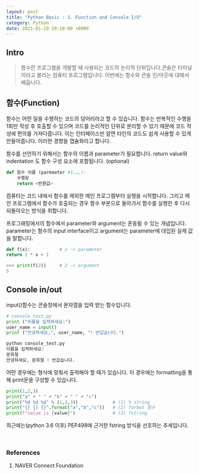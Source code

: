 ```yaml
---
layout: post
title: "Python Basic : 3. Function and Console I/O"
category: Python
date: 2021-01-19 19:10:00 +0900
---
```

## Intro
>함수란 프로그램을 개발할 때 사용되는 코드의 논리적 단위입니다.콘솔은 터미널이라고 불리는 컴퓨터 프로그램입니다. 이번에는 함수와 콘솔 인/아웃에 대해서 배웁니다.

## 함수(Function)
함수는 어떤 일을 수행하는 코드의 덩어리라고 할 수 있습니다. 함수는 반복적인 수행을 1회만 작성 후 호출할 수 있으며 코드를 논리적인 단위로 분리할 수 있기 때문에 코드 작성에 편의를 가져다줍니다. 이는 인터페이스만 알면 타인의 코드도 쉽게 사용할 수 있게 만들어줍니다. 이러한 경향을 캡슐화라고 합니다.

함수를 선언하기 위해서는 함수의 이름과 parameter가 필요합니다. return value와 indentation 도 함수 구성 요소에 포함됩니다. (optional)
```python
def 함수 이름 (parmaeter #1,…,):
    수행문
    return <반환값>
```

컴퓨터는 코드 내에서 함수를 제외한 메인 프로그램부터 실행을 시작합니다. 그리고 메인 프로그램에서 함수가 호출되는 경우 함수 부분으로 돌아가서 함수를 실행한 후 다시 되돌아오는 방식을 취합니다.

프로그래밍에서의 함수에서 parameter와 argument는 혼동될 수 있는 개념입니다. parameter는 함수의 input interface이고 argument는 parameter에 대입된 실제 값을 말합니다.
```python
def f(x):           # x -> parameter
return 2 * x + 1
```

```python
>>> print(f(2))     # 2 -> argument
5
```

## Console in/out
input()함수는 콘솔창에서 문자열을 입력 받는 함수입니다.
```python
# console_test.py
print ("이름을 입력하세요:")
user_name = input()
print ("안녕하세요,", user_name, "! 반갑습니다.")
```
```python
python console_test.py
이름을 입력하세요:
문희철
안녕하세요, 문희철 ! 반갑습니다.
```

어떤 경우에는 형식에 맞춰서 출력해야 할 때가 있습니다. 이 경우에는 formatting을 통해 print문을 구성할 수 있습니다.
```python
print(1,2,3)
print("a" + " " + "b" + " " + "c")
print("%d %d %d" % (1,2,3))             # (1) % string
print("{} {} {}".format("a","b","c"))   # (2) format 함수
print(f"value is {value}")              # (3) fstring
```

최근에는(python 3.6 이후) PEP498에 근거한 fstring 방식을 선호하는 추세입니다.

<br/>

### References
1. NAVER Connect Foundation

